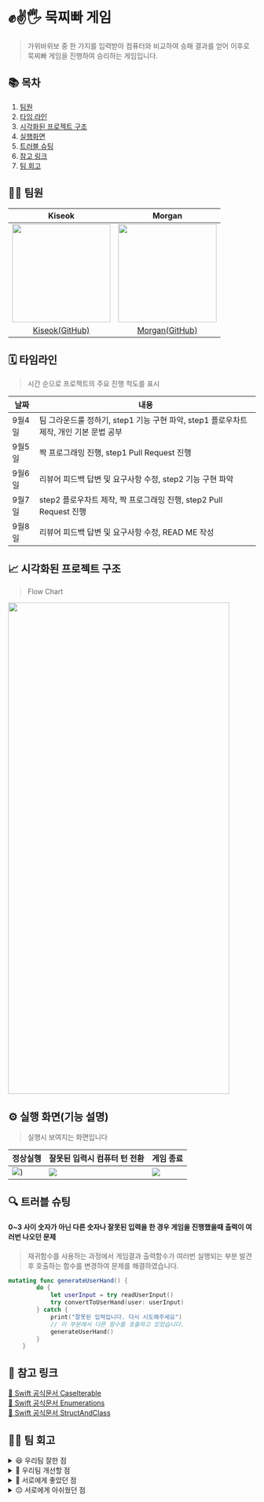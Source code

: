 # ✊✌️🖐️ 묵찌빠 게임
> 가위바위보 중 한 가지를 입력받아 컴퓨터와 비교하여 승패 결과를 얻어
> 이후로 묵찌빠 게임을 진행하여 승리하는 게임입니다.

## 📚 목차
1. [팀원](https://github.com/devjoon/ios-rock-paper-scissors/blob/step2_branch/README.md#%EF%B8%8F-%ED%8C%80%EC%9B%90)
2. [타임 라인](https://github.com/devjoon/ios-rock-paper-scissors/blob/step2_branch/README.md#%EF%B8%8F-%ED%83%80%EC%9E%84%EB%9D%BC%EC%9D%B8)
3. [시각화된 프로젝트 구조](https://github.com/devjoon/ios-rock-paper-scissors/blob/step2_branch/README.md#-%EC%8B%9C%EA%B0%81%ED%99%94%EB%90%9C-%ED%94%84%EB%A1%9C%EC%A0%9D%ED%8A%B8-%EA%B5%AC%EC%A1%B0)
4. [실행화면](https://github.com/devjoon/ios-rock-paper-scissors/blob/step2_branch/README.md#%EF%B8%8F-%EC%8B%A4%ED%96%89-%ED%99%94%EB%A9%B4%EA%B8%B0%EB%8A%A5-%EC%84%A4%EB%AA%85)
5. [트러블 슈팅](https://github.com/devjoon/ios-rock-paper-scissors/blob/step2_branch/README.md#-%ED%8A%B8%EB%9F%AC%EB%B8%94-%EC%8A%88%ED%8C%85)
6. [참고 링크](https://github.com/devjoon/ios-rock-paper-scissors/blob/step2_branch/README.md#-%EC%B0%B8%EA%B3%A0-%EB%A7%81%ED%81%AC)
7. [팀 회고](https://github.com/devjoon/ios-rock-paper-scissors/blob/step2_branch/README.md#%EF%B8%8F-%ED%8C%80-%ED%9A%8C%EA%B3%A0)

## 🙋‍♂️ 팀원
|Kiseok|Morgan|
|:---:|:---:|
<img src="https://github.com/devjoon/IOS_Weekend_Study_10th_GroupB/assets/101351216/7ba2fc8c-c3f9-4df3-ab1e-72a66363c9b2" width="200" height="200"/>|<img src="https://avatars.githubusercontent.com/u/101351216?v=4" width="200" height="200"/>
|[Kiseok(GitHub)](https://github.com/carti1108)|[Morgan(GitHub)](https://github.com/devjoon)|

## 🗓️ 타임라인
> 시간 순으로 프로젝트의 주요 진행 척도를 표시

|날짜|내용|
|---|---|
|9월4일|팀 그라운드룰 정하기, step1 기능 구현 파악, step1 플로우차트 제작, 개인 기본 문법 공부|
|9월5일|짝 프로그래밍 진행, step1 Pull Request 진행|
|9월6일|리뷰어 피드백 답변 및 요구사항 수정, step2 기능 구현 파악|
|9월7일|step2 플로우차트 제작, 짝 프로그래밍 진행, step2 Pull Request 진행|
|9월8일|리뷰어 피드백 답변 및 요구사항 수정, READ ME 작성|

## 📈 시각화된 프로젝트 구조
> Flow Chart

<img src="https://github.com/devjoon/ios-rock-paper-scissors/assets/101351216/c475c4c3-cf37-4fca-ad78-adf45749577d" width="450" height="1000"/>



## ⚙️ 실행 화면(기능 설명)
>실행시 보여지는 화면입니다

|정상실행|잘못된 입력시 컴퓨터 턴 전환|게임 종료|
| --- | --- | --- |
![](https://github.com/devjoon/ios-rock-paper-scissors/assets/101351216/9e4a5d57-0d66-4d42-878e-9c4a234fbe7b))|![](https://github.com/devjoon/ios-rock-paper-scissors/assets/101351216/93e5c8cc-7f7e-4182-8d8f-bec41ced6d42)|![](https://github.com/devjoon/ios-rock-paper-scissors/assets/101351216/5d19a7c0-a1c5-441c-a0bf-a06451a9fe00)|


## 🔍 트러블 슈팅
#### 0~3 사이 숫자가 아닌 다른 숫자나 잘못된 입력을 한 경우 게임을 진행했을때 출력이 여러번 나오던 문제
>재귀함수를 사용하는 과정에서 게임결과 출력함수가 여러번 실행되는 부분 발견 후 호출하는 함수를 변경하여 문제를 해결하였습니다.

```swift
mutating func generateUserHand() {
        do {
            let userInput = try readUserInput()
            try convertToUserHand(user: userInput)
        } catch {
            print("잘못된 입력입니다. 다시 시도해주세요")
            // 이 부분에서 다른 함수를 호출하고 있었습니다.
            generateUserHand()
        }
    }
```

## 🍎 참고 링크
[🍎 Swift 공식문서 CaseIterable](https://developer.apple.com/documentation/swift/caseiterable)<br>
[🍏 Swift 공식문서 Enumerations](https://docs.swift.org/swift-book/documentation/the-swift-programming-language/enumerations/)<br>
[🍎 Swift 공식문서 StructAndClass](https://docs.swift.org/swift-book/documentation/the-swift-programming-language/classesandstructures/)<br>

## 🤼‍♂️ 팀 회고
<details> 
<summary> 😆 우리팀 잘한 점 </summary>

팀원 사이에 의견 충돌이 있더라도 서로 끝까지 듣고 조율하는 모습을 보였습니다.
서로 모르는 부분이 있다면 서로 알려주려고 하고 배우려고 하는 모습을 보였습니다.
서로 생각했던점이 일치하는 부분이 많아 제작하는것에 있어서 많은 트러블이 발생하지 않았습니다.
</details>

<details>
<summary> 🥹 우리팀 개선할 점 </summary>

아직도 코딩 컨벤션에 대한 완벽한 숙지가 부족하고 네이밍 부분에서 버벅이는 부분들이 많았습니다
조금더 공식문서와 스스로 생각해보는 시간을 가지고 성장해 나가면 더욱 좋을것 같습니다.
</details>

<details>
<summary> 🤩 서로에게 좋았던 점 </summary>
Morgan🐻: Kiseok의 경우 전반적인 이해가 뛰어나셔서 같이 작업하는것에 있어서 큰 어려움을 느끼지 못했습니다 모르는 것이 있으면 Kiseok이 충분히 잘 설명해 주어서 코드를 전반적으로 파악하는데 많은도움이 되었습니다.<br>
Kiseok🐶: 플로우 차트나 리드미 작성 부분에서 많이 어려웠는데, Morgan이 깔끔하게 작성하고 정리해주신 덕분에 잘 진행되었습니다.
</details>

<details>
<summary> 😔 서로에게 아쉬웠던 점 </summary>
Morgan🐻: 저만 보내고 모각코 안오셨습니다.<br>
Kiseok🐶: 저만 빼고 모각코를 가셨습니다.
</details>





